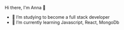 Hi there, I'm Anna 👋

- 🔭 I’m studying to become a full stack developer
- 🌱 I’m currently learning Javascript, React, MongoDb


